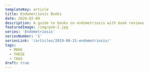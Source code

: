 ```yaml
--- 
templateKey: article
title: Endometriosis Books
date: 2020-02-09
description: A guide to books on endometriosis with book reviews
featuredImage: /img/pom-2.jpg
series: 'Endometriosis'
seriesNumber: '1'
seriesLink: '/articles/2019-08-21-endometriosis/'
tags:
  - MAKE
  - THESE
  - TAGS
draft: true 
--- 
```


